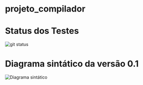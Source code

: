 # projeto_compilador

# Status dos Testes

![git status]( http://3.138.92.159/svg/Joao-Pedro-Queiroz/projeto_compilador/)

# Diagrama sintático da versão 0.1

![Diagrama sintático](./img/diagrama_sintático0.png)
